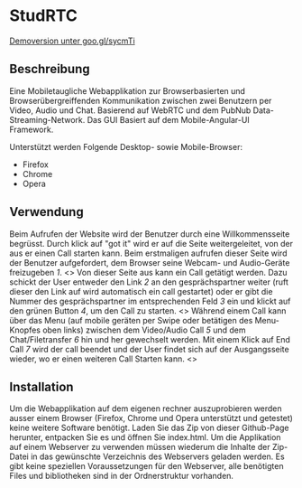 # StudRTC

[Demoversion unter goo.gl/sycmTi](http://stud.htwchur.ch/studermartin_stu205/WebAppProj/)

## Beschreibung
Eine Mobiletaugliche Webapplikation zur Browserbasierten und Browserübergreiffenden Kommunikation zwischen zwei Benutzern per Video, Audio und Chat. Basierend auf WebRTC und dem PubNub Data-Streaming-Network.
Das GUI Basiert auf dem Mobile-Angular-UI Framework.

Unterstützt werden Folgende Desktop- sowie Mobile-Browser:
- Firefox
- Chrome
- Opera

## Verwendung
Beim Aufrufen der Website wird der Benutzer durch eine Willkommensseite begrüsst. Durch klick auf "got it" wird er auf die Seite weitergeleitet, von der aus er einen Call starten kann. Beim erstmaligen aufrufen dieser Seite wird der Benutzer aufgefordert, dem Browser seine Webcam- und Audio-Geräte freizugeben *1*.
<<first img>>
Von dieser Seite aus kann ein Call getätigt werden. Dazu schickt der User entweder den Link *2* an den gesprächspartner weiter (ruft dieser den Link auf wird automatisch ein call gestartet) oder er gibt die Nummer des gesprächspartner im entsprechenden Feld *3* ein und klickt auf den grünen Button *4*, um den Call zu starten. 
<<second img>>
Während einem Call kann über das Menu (auf mobile geräten per Swipe oder betätigen des Menu-Knopfes oben links) zwischen dem Video/Audio Call *5* und dem Chat/Filetransfer *6* hin und her gewechselt werden. Mit einem Klick auf End Call *7* wird der call beendet und der User findet sich auf der Ausgangsseite wieder, wo er einen weiteren Call Starten kann.
<<third img>>

## Installation
Um die Webapplikation auf dem eigenen rechner auszuprobieren werden ausser einem Browser (Firefox, Chrome und Opera unterstützt und getestet) keine weitere Software benötigt.
Laden Sie das Zip von dieser Github-Page herunter, entpacken Sie es und öffnen Sie index.html.
Um die Applikation auf einem Webserver zu verwenden müssen wiederum die Inhalte der Zip-Datei in das gewünschte Verzeichnis des Webservers geladen werden. Es gibt keine speziellen Voraussetzungen für den Webserver, alle benötigten Files und bibliotheken sind in der Ordnerstruktur vorhanden.
